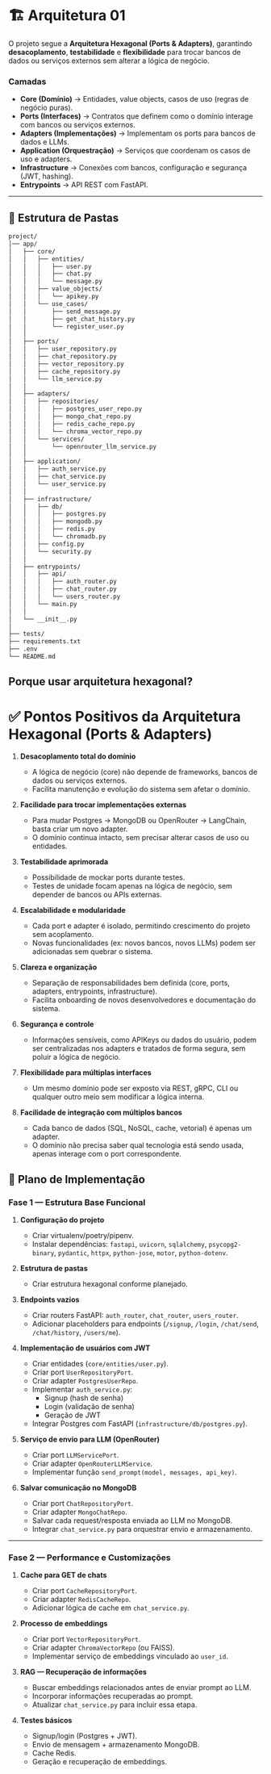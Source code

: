 # 🏗️ Arquitetura 01

O projeto segue a **Arquitetura Hexagonal (Ports & Adapters)**, garantindo **desacoplamento**, **testabilidade** e **flexibilidade** para trocar bancos de dados ou serviços externos sem alterar a lógica de negócio.

### Camadas

- **Core (Domínio)** → Entidades, value objects, casos de uso (regras de negócio puras).  
- **Ports (Interfaces)** → Contratos que definem como o domínio interage com bancos ou serviços externos.  
- **Adapters (Implementações)** → Implementam os ports para bancos de dados e LLMs.  
- **Application (Orquestração)** → Serviços que coordenam os casos de uso e adapters.  
- **Infrastructure** → Conexões com bancos, configuração e segurança (JWT, hashing).  
- **Entrypoints** → API REST com FastAPI.

---

## 📂 Estrutura de Pastas

```bash
project/
│── app/
│   ├── core/
│   │   ├── entities/
│   │   │   ├── user.py
│   │   │   ├── chat.py
│   │   │   └── message.py
│   │   ├── value_objects/
│   │   │   └── apikey.py
│   │   └── use_cases/
│   │       ├── send_message.py
│   │       ├── get_chat_history.py
│   │       └── register_user.py
│   │
│   ├── ports/
│   │   ├── user_repository.py
│   │   ├── chat_repository.py
│   │   ├── vector_repository.py
│   │   ├── cache_repository.py
│   │   └── llm_service.py
│   │
│   ├── adapters/
│   │   ├── repositories/
│   │   │   ├── postgres_user_repo.py
│   │   │   ├── mongo_chat_repo.py
│   │   │   ├── redis_cache_repo.py
│   │   │   └── chroma_vector_repo.py
│   │   └── services/
│   │       └── openrouter_llm_service.py
│   │
│   ├── application/
│   │   ├── auth_service.py
│   │   ├── chat_service.py
│   │   └── user_service.py
│   │
│   ├── infrastructure/
│   │   ├── db/
│   │   │   ├── postgres.py
│   │   │   ├── mongodb.py
│   │   │   ├── redis.py
│   │   │   └── chromadb.py
│   │   ├── config.py
│   │   └── security.py
│   │
│   ├── entrypoints/
│   │   ├── api/
│   │   │   ├── auth_router.py
│   │   │   ├── chat_router.py
│   │   │   └── users_router.py
│   │   └── main.py
│   │
│   └── __init__.py
│
├── tests/
├── requirements.txt
├── .env
└── README.md
```

## Porque usar arquitetura hexagonal?

# ✅ Pontos Positivos da Arquitetura Hexagonal (Ports & Adapters)

1. **Desacoplamento total do domínio**
   - A lógica de negócio (core) não depende de frameworks, bancos de dados ou serviços externos.
   - Facilita manutenção e evolução do sistema sem afetar o domínio.

2. **Facilidade para trocar implementações externas**
   - Para mudar Postgres → MongoDB ou OpenRouter → LangChain, basta criar um novo adapter.
   - O domínio continua intacto, sem precisar alterar casos de uso ou entidades.

3. **Testabilidade aprimorada**
   - Possibilidade de mockar ports durante testes.
   - Testes de unidade focam apenas na lógica de negócio, sem depender de bancos ou APIs externas.

4. **Escalabilidade e modularidade**
   - Cada port e adapter é isolado, permitindo crescimento do projeto sem acoplamento.
   - Novas funcionalidades (ex: novos bancos, novos LLMs) podem ser adicionadas sem quebrar o sistema.

5. **Clareza e organização**
   - Separação de responsabilidades bem definida (core, ports, adapters, entrypoints, infrastructure).
   - Facilita onboarding de novos desenvolvedores e documentação do sistema.

6. **Segurança e controle**
   - Informações sensíveis, como APIKeys ou dados do usuário, podem ser centralizadas nos adapters e tratados de forma segura, sem poluir a lógica de negócio.

7. **Flexibilidade para múltiplas interfaces**
   - Um mesmo domínio pode ser exposto via REST, gRPC, CLI ou qualquer outro meio sem modificar a lógica interna.

8. **Facilidade de integração com múltiplos bancos**
   - Cada banco de dados (SQL, NoSQL, cache, vetorial) é apenas um adapter.
   - O domínio não precisa saber qual tecnologia está sendo usada, apenas interage com o port correspondente.


## 🔹 Plano de Implementação

### **Fase 1 — Estrutura Base Funcional**

1. **Configuração do projeto**
   - Criar virtualenv/poetry/pipenv.
   - Instalar dependências: `fastapi`, `uvicorn`, `sqlalchemy`, `psycopg2-binary`, `pydantic`, `httpx`, `python-jose`, `motor`, `python-dotenv`.

2. **Estrutura de pastas**
   - Criar estrutura hexagonal conforme planejado.

3. **Endpoints vazios**
   - Criar routers FastAPI: `auth_router`, `chat_router`, `users_router`.
   - Adicionar placeholders para endpoints (`/signup`, `/login`, `/chat/send`, `/chat/history`, `/users/me`).

4. **Implementação de usuários com JWT**
   - Criar entidades (`core/entities/user.py`).
   - Criar port `UserRepositoryPort`.
   - Criar adapter `PostgresUserRepo`.
   - Implementar `auth_service.py`:
     - Signup (hash de senha)
     - Login (validação de senha)
     - Geração de JWT
   - Integrar Postgres com FastAPI (`infrastructure/db/postgres.py`).

5. **Serviço de envio para LLM (OpenRouter)**
   - Criar port `LLMServicePort`.
   - Criar adapter `OpenRouterLLMService`.
   - Implementar função `send_prompt(model, messages, api_key)`.

6. **Salvar comunicação no MongoDB**
   - Criar port `ChatRepositoryPort`.
   - Criar adapter `MongoChatRepo`.
   - Salvar cada request/resposta enviada ao LLM no MongoDB.
   - Integrar `chat_service.py` para orquestrar envio e armazenamento.

---

### **Fase 2 — Performance e Customizações**

1. **Cache para GET de chats**
   - Criar port `CacheRepositoryPort`.
   - Criar adapter `RedisCacheRepo`.
   - Adicionar lógica de cache em `chat_service.py`.

2. **Processo de embeddings**
   - Criar port `VectorRepositoryPort`.
   - Criar adapter `ChromaVectorRepo` (ou FAISS).
   - Implementar serviço de embeddings vinculado ao `user_id`.

3. **RAG — Recuperação de informações**
   - Buscar embeddings relacionados antes de enviar prompt ao LLM.
   - Incorporar informações recuperadas ao prompt.
   - Atualizar `chat_service.py` para incluir essa etapa.

4. **Testes básicos**
   - Signup/login (Postgres + JWT).
   - Envio de mensagem + armazenamento MongoDB.
   - Cache Redis.
   - Geração e recuperação de embeddings.
